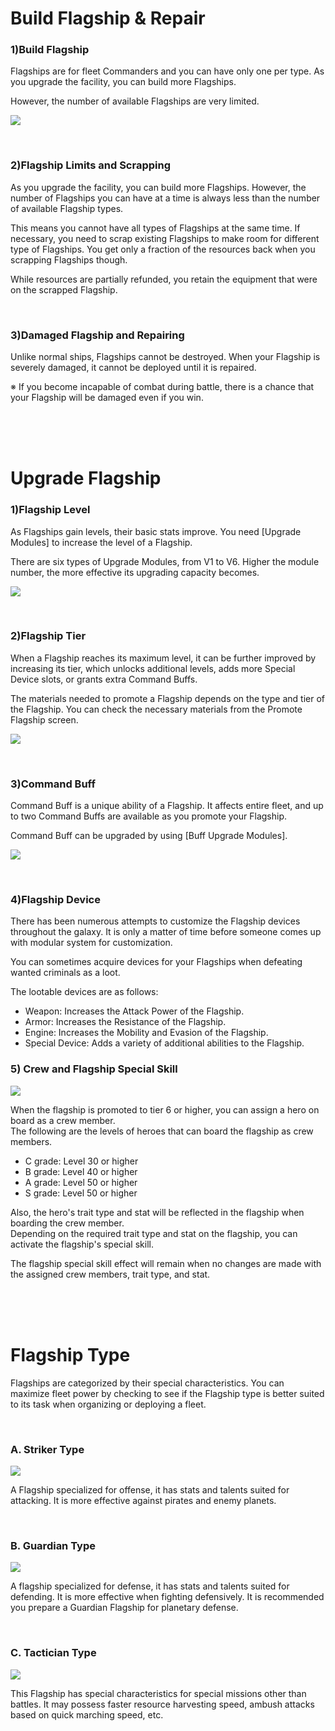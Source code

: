 # Build Flagship & Repair

### 1)Build Flagship

 Flagships are for fleet Commanders and you can have only one per type. As you upgrade the facility, you can build more Flagships. 

However, the number of available Flagships are very limited.

![](http://astrokings.s3.amazonaws.com/html/img/help/202_001flagshipbuild.jpg)

<br>

### 2)Flagship Limits and Scrapping

 As you upgrade the facility, you can build more Flagships. However, the number of Flagships you can have at a time is always less than the number of available Flagship types.

This means you cannot have all types of Flagships at the same time. If necessary, you need to scrap existing Flagships to make room for different type of Flagships. You get only a fraction of the resources back when you scrapping Flagships though.

While resources are partially refunded, you retain the equipment that were on the scrapped Flagship.

<br>

### 3)Damaged Flagship and Repairing

 Unlike normal ships, Flagships cannot be destroyed. When your Flagship is severely damaged, it cannot be deployed until it is repaired.

※ If you become incapable of combat during battle, there is a chance that your Flagship will be damaged even if you win.

<br>

<br>

<br>

# Upgrade Flagship

### 1)Flagship Level

 As Flagships gain levels, their basic stats improve. You need [Upgrade Modules] to increase the level of a Flagship.

There are six types of Upgrade Modules, from V1 to V6. Higher the module number, the more effective its upgrading capacity becomes.

![](http://astrokings.s3.amazonaws.com/html/img/help/202_002flagshiplevel.jpg)

<br>

### 2)Flagship Tier

 When a Flagship reaches its maximum level, it can be further improved by increasing its tier, which unlocks additional levels, adds more Special Device slots, or grants extra Command Buffs.

The materials needed to promote a Flagship depends on the type and tier of the Flagship. You can check the necessary materials from the Promote Flagship screen.

![](http://astrokings.s3.amazonaws.com/html/img/help/202_003flagshiptier.jpg)

<br>

### 3)Command Buff

 Command Buff is a unique ability of a Flagship. It affects entire fleet, and up to two Command Buffs are available as you promote your Flagship.

Command Buff can be upgraded by using [Buff Upgrade Modules].

![](http://astrokings.s3.amazonaws.com/html/img/help/202_004flagshipbuff.jpg)

<br>

### 4)Flagship Device

 There has been numerous attempts to customize the Flagship devices throughout the galaxy. It is only a matter of time before someone comes up with modular system for customization.

You can sometimes acquire devices for your Flagships when defeating wanted criminals as a loot.

The lootable devices are as follows:

- Weapon: Increases the Attack Power of the Flagship.
- Armor: Increases the Resistance of the Flagship.
- Engine: Increases the Mobility and Evasion of the Flagship.
- Special Device: Adds a variety of additional abilities to the Flagship.


### 5) Crew and Flagship Special Skill

![](https://astrokings.s3.ap-northeast-2.amazonaws.com/html/img/help/202_005spskill.jpg)

When the flagship is promoted to tier 6 or higher, you can assign a hero on board as a crew member.<br>
The following are the levels of heroes that can board the flagship as crew members.
- C grade: Level 30 or higher
- B grade: Level 40 or higher
- A grade: Level 50 or higher
- S grade: Level 50 or higher

Also, the hero's trait type and stat will be reflected in the flagship when boarding the crew member.<br>
Depending on the required trait type and stat on the flagship, you can activate the flagship's special skill.

The flagship special skill effect will remain when no changes are made with the assigned crew members, trait type, and stat.  


<br>

<br>

<br>

# Flagship Type

Flagships are categorized by their special characteristics.
You can maximize fleet power by checking to see if the Flagship type is better suited to its task when organizing or deploying a fleet.

<br>


### A. Striker Type

![](http://astrokings.s3.amazonaws.com/html/img/help/ico_flagship_type_offence.jpg)

A Flagship specialized for offense, it has stats and talents suited for attacking. 
It is more effective against pirates and enemy planets.

<br>

### B. Guardian Type

![](http://astrokings.s3.amazonaws.com/html/img/help/ico_flagship_type_defensive.jpg)

A flagship specialized for defense, it has stats and talents suited for defending. It is more effective when fighting defensively.
It is recommended you prepare a Guardian Flagship for planetary defense.

<br>

### C. Tactician Type

![](http://astrokings.s3.amazonaws.com/html/img/help/ico_flagship_type_tactical.jpg)

This Flagship has special characteristics for special missions other than battles.
It may possess faster resource harvesting speed, ambush attacks based on quick marching speed, etc.